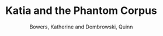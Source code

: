 ---
type: 'article'
pubkey: 'DSC02'
author: 'Bowers, Katherine and Dombrowski, Quinn'
title: 'Katia and the Phantom Corpus'
journal: 'The Data-Sitters Club'
volume: '2'
url: 'https://datasittersclub.github.io/site/dsc2.html'
year: 2019
project: 'data-sitters-club'
---